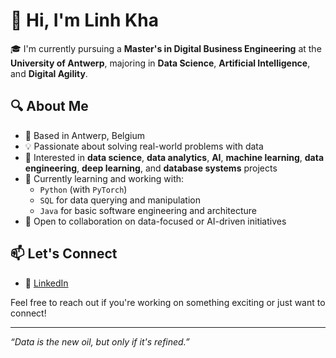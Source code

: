 # 👋 Hi, I'm Linh Kha

🎓 I'm currently pursuing a **Master's in Digital Business Engineering** at the **University of Antwerp**, majoring in **Data Science**, **Artificial Intelligence**, and **Digital Agility**.

## 🔍 About Me

- 📍 Based in Antwerp, Belgium  
- 💡 Passionate about solving real-world problems with data  
- 🧠 Interested in **data science**, **data analytics**, **AI**, **machine learning**, **data engineering**, **deep learning**, and **database systems** projects  
- 🌱 Currently learning and working with:
  - `Python` (with `PyTorch`)
  - `SQL` for data querying and manipulation  
  - `Java` for basic software engineering and architecture  
- 🤝 Open to collaboration on data-focused or AI-driven initiatives

## 📫 Let's Connect

- 🔗 [LinkedIn](https://www.linkedin.com/in/khakhanhlinh/)  

Feel free to reach out if you're working on something exciting or just want to connect!

---
_“Data is the new oil, but only if it's refined.”_
